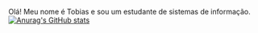 Olá!
Meu nome é Tobias e sou um estudante de sistemas de informação.
[![Anurag's GitHub stats](https://github-readme-stats.vercel.app/api?username=anuraghazra)](https://github.com/anuraghazra/github-readme-stats)



